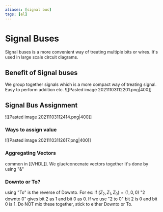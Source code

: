 ```yaml
---
aliases: [signal bus]
tags: [el]
---
```

# Signal Buses
Signal buses is a more convenient way of treating multiple bits or wires. 
It's used in large scale circuit diagrams.
## Benefit of Signal buses
We group together signals which is a more compact way of treating signal.
Easy to perform addition etc. 
![[Pasted image 20211103112201.png|400]]

## Signal Bus Assignment
 ![[Pasted image 20211103112414.png|400]]

### Ways to assign value
![[Pasted image 20211103112617.png|400]]

### Aggregating Vectors
common in [[VHDL]]. We glue/concenate vectors together
It's done by using "&"

### Downto or To?
using "To" is the reverse of Downto. For ex: if $(Z_2, Z_1, Z_0) = (1,0,0)$ 
"2 downto 0" gives bit 2 as 1 and bit 0 as 0. If we use "2 to 0" bit 2 is 0 and bit 0 is 1.
Do NOT mix these together, stick to either Downto or To.